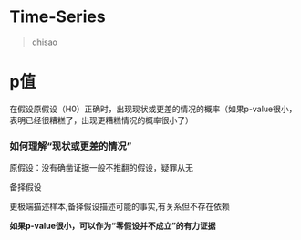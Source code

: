 # Time-Series

> dhisao



# p值

在假设原假设（H0）正确时，出现现状或更差的情况的概率（如果p-value很小，表明已经很糟糕了，出现更糟糕情况的概率很小了）



### 如何理解“现状或更差的情况”

原假设：没有确凿证据一般不推翻的假设，疑罪从无

备择假设



更极端描述样本,备择假设描述可能的事实,有关系但不存在依赖

**如果p-value很小，可以作为“零假设并不成立”的有力证据**
